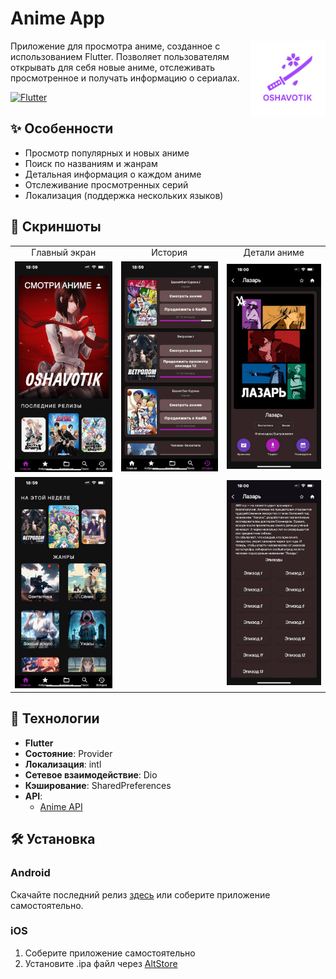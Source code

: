 # Anime App

<img src="assets/icon/app_icon.png" width="120" style="float: right;">

Приложение для просмотра аниме, созданное с использованием Flutter. Позволяет пользователям открывать для себя новые аниме, отслеживать просмотренное и получать информацию о сериалах.

[![Flutter](https://img.shields.io/badge/Flutter-3.13.9-blue.svg)](https://flutter.dev)

## ✨ Особенности
- Просмотр популярных и новых аниме
- Поиск по названиям и жанрам
- Детальная информация о каждом аниме
- Отслеживание просмотренных серий
- Локализация (поддержка нескольких языков)

## 📸 Скриншоты

<table>
  <tr>
    <td align="center">Главный экран</td>
    <td align="center">История</td>
    <td align="center">Детали аниме</td>
  </tr>
  <tr>
    <td><img src="screenshots/main.png" width="250"></td>
    <td><img src="screenshots/history.png" width="250"></td>
    <td><img src="screenshots/detail.png" width="250"></td>
  </tr>
  <tr>
    <td><img src="screenshots/main2.png" width="250"></td>
    <td></td>
    <td><img src="screenshots/detail2.png" width="250"></td>
  </tr>
</table>

## 🚀 Технологии
- **Flutter**
- **Состояние**: Provider
- **Локализация**: intl
- **Сетевое взаимодействие**: Dio
- **Кэширование**: SharedPreferences
- **API**: 
  - [Anime API](https://github.com/astanx/anime_api)

## 🛠 Установка

### Android
Скачайте последний релиз [здесь](https://github.com/astanx/anime_app/releases) или соберите приложение самостоятельно.

### iOS
1. Соберите приложение самостоятельно
2. Установите .ipa файл через [AltStore](https://altstore.io)

